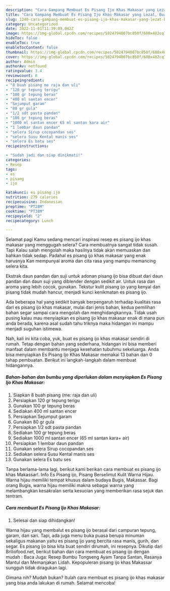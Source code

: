 ```yaml
---
description: "Cara Gampang Membuat Es Pisang Ijo Khas Makasar yang Lezat, Buat Buka Puasa Lezat"
title: "Cara Gampang Membuat Es Pisang Ijo Khas Makasar yang Lezat, Buat Buka Puasa Lezat"
slug: 1240-cara-gampang-membuat-es-pisang-ijo-khas-makasar-yang-lezat-buat-buka-puasa-lezat
category: Uncategorized
date: 2022-11-01T11:39:09.042Z
image: https://img-global.cpcdn.com/recipes/5824794007bc850f/680x482cq70/es-pisang-ijo-khas-makasar-foto-resep-utama.jpg
hideToc: false
enableToc: true
enableTocContent: false
thumbnail: https://img-global.cpcdn.com/recipes/5824794007bc850f/680x482cq70/es-pisang-ijo-khas-makasar-foto-resep-utama.jpg
cover: https://img-global.cpcdn.com/recipes/5824794007bc850f/680x482cq70/es-pisang-ijo-khas-makasar-foto-resep-utama.jpg
author: Admin
authorAv: notfound
ratingvalue: 3.4
reviewcount: 8
recipeingredient:
- "8 buah pisang me raja dan uli"
- "120 gr tepung terigu"
- "100 gr tepung beras"
- "400 ml santan encer"
- "Sejumput garam"
- "80 gr gula"
- "1/2 sdt pasta pandan"
- "100 gr tepung beras"
- "1000 ml santan encer 65 ml santan kara air"
- "1 lembar daun pandan"
- "selera Sirup cocopandan ses"
- "selera Susu Kental manis ses"
- "selera Es batu ses"
recipeinstructions:

- "Sudah jadi dan siap dinikmati!"
categories:
- Resep
tags:
- es
- pisang
- ijo

katakunci: es pisang ijo 
nutrition: 279 calories
recipecuisine: Indonesian
preptime: "PT28M"
cooktime: "PT38M"
recipeyield: "2"
recipecategory: Lunch

---
```



Selamat pagi Kamu sedang mencari inspirasi resep es pisang ijo khas makasar yang menggugah selera? Cara membuatnya sangat tidak susah. Tapi Kalau salah mengolah maka hasilnya tidak akan memuaskan dan bahkan tidak sedap. Padahal es pisang ijo khas makasar yang enak harusnya Kan mempunyai aroma dan cita rasa yang mampu memancing selera kita.


Ekstrak daun pandan dan suji untuk adonan pisang ijo bisa dibuat dari daun pandan dan daun suji yang diblender dengan sedikit air. Untuk rasa dan aroma yang lebih cocok, gunakan. Tekstur kulit pisang ijo yang kenyal dan pisang tidak mudah hancur, menjadi kunci kenikmatan es pisang ijo.

Ada beberapa hal yang sedikit banyak berpengaruh terhadap kualitas rasa dari es pisang ijo khas makasar, mulai dari jenis bahan, kedua pemilihan bahan segar sampai cara mengolah dan menghidangkannya. Tidak usah pusing kalau mau menyiapkan es pisang ijo khas makasar enak di mana pun anda berada, karena asal sudah tahu triknya maka hidangan ini mampu menjadi suguhan istimewa.


Nah, kali ini kita coba, yuk, buat es pisang ijo khas makasar sendiri di rumah. Tetap dengan bahan yang sederhana, hidangan ini bisa memberi manfaat dalam membantu menjaga kesehatan tubuhmu sekeluarga. Anda bisa menyiapkan Es Pisang Ijo Khas Makasar memakai 13 bahan dan 0 tahap pembuatan. Berikut ini langkah-langkah dalam membuat hidangannya.

<!--inarticleads1-->

##### Bahan-bahan dan bumbu yang diperlukan dalam menyiapkan Es Pisang Ijo Khas Makasar:

1. Siapkan 8 buah pisang (me: raja dan uli)
1. Persiapkan 120 gr tepung terigu
1. Gunakan 100 gr tepung beras
1. Sediakan 400 ml santan encer
1. Persiapkan Sejumput garam
1. Gunakan 80 gr gula
1. Persiapkan 1/2 sdt pasta pandan
1. Sediakan 100 gr tepung beras
1. Sediakan 1000 ml santan encer (65 ml santan kara+ air)
1. Persiapkan 1 lembar daun pandan
1. Gunakan selera Sirup cocopandan ses
1. Sediakan selera Susu Kental manis ses
1. Gunakan selera Es batu ses


Tanpa berlama-lama lagi, berikut kami berikan cara membuat es pisang ijo khas Makassar!. Info Es Pisang ijo, Pisang Berselimut Kulit Warna Hijau. Warna hijau memiliki tempat khusus dalam budaya Bugis, Makassar. Bagi orang Bugis, warna hijau memiliki makna sebagai warna yang melambangkan kesakralan serta kesucian yang memberikan rasa sejuk dan tentram. 

<!--inarticleads2-->

##### Cara membuat Es Pisang Ijo Khas Makasar:


1. Selesai dan siap dihidangkan!

Warna hijau yang membalut es pisang ijo berasal dari campuran tepung, garam, dan sari. Tapi, ada juga menu buka puasa berupa minuman sekaligus makanan yaitu es pisang ijo yang bercita rasa manis, gurih, dan segar. Es pisang ijo bisa kita buat sendiri dirumah, ini resepnya. Dikutip dari Briliofood.net, berikut bahan dan cara membuat es pisang ijo dengan mudah : Baca Juga: Resep Bumbu Tongseng Ayam Tanpa Santan, Rasanya Mantul dan Memanjakan Lidah. Kepopuleran pisang ijo khas Makassar sungguh tidak diragukan lagi. 

Gimana nih? Mudah bukan? Itulah cara membuat es pisang ijo khas makasar yang bisa anda lakukan di rumah. Selamat mencoba!
